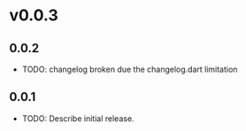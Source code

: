 # v0.0.3

## 0.0.2

* TODO: changelog broken due the changelog.dart limitation

## 0.0.1

* TODO: Describe initial release.
